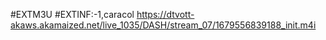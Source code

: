 #EXTM3U
#EXTINF:-1,caracol
https://dtvott-akaws.akamaized.net/live_1035/DASH/stream_07/1679556839188_init.m4i
